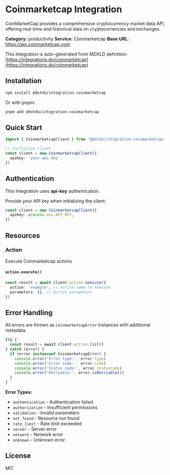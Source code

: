 # Coinmarketcap Integration

CoinMarketCap provides a comprehensive cryptocurrency market data API, offering real-time and historical data on cryptocurrencies and exchanges.

**Category**: productivity
**Service**: Coinmarketcap
**Base URL**: https://api.coinmarketcap.com

This Integration is auto-generated from MDXLD definition: [https://integrations.do/coinmarketcap](https://integrations.do/coinmarketcap)

## Installation

```bash
npm install @dotdo/integration-coinmarketcap
```

Or with pnpm:

```bash
pnpm add @dotdo/integration-coinmarketcap
```

## Quick Start

```typescript
import { CoinmarketcapClient } from '@dotdo/integration-coinmarketcap'

// Initialize client
const client = new CoinmarketcapClient({
  apiKey: 'your-api-key',
})
```

## Authentication

This Integration uses **api-key** authentication.

Provide your API key when initializing the client:

```typescript
const client = new CoinmarketcapClient({
  apiKey: process.env.API_KEY,
})
```

## Resources

### Action

Execute Coinmarketcap actions

#### `action.execute()`

```typescript
const result = await client.action.execute({
  action: 'example', // Action name to execute
  parameters: {}, // Action parameters
})
```

## Error Handling

All errors are thrown as `CoinmarketcapError` instances with additional metadata:

```typescript
try {
  const result = await client.action.list()
} catch (error) {
  if (error instanceof CoinmarketcapError) {
    console.error('Error type:', error.type)
    console.error('Error code:', error.code)
    console.error('Status code:', error.statusCode)
    console.error('Retryable:', error.isRetriable())
  }
}
```

**Error Types:**

- `authentication` - Authentication failed
- `authorization` - Insufficient permissions
- `validation` - Invalid parameters
- `not_found` - Resource not found
- `rate_limit` - Rate limit exceeded
- `server` - Server error
- `network` - Network error
- `unknown` - Unknown error

## License

MIT
